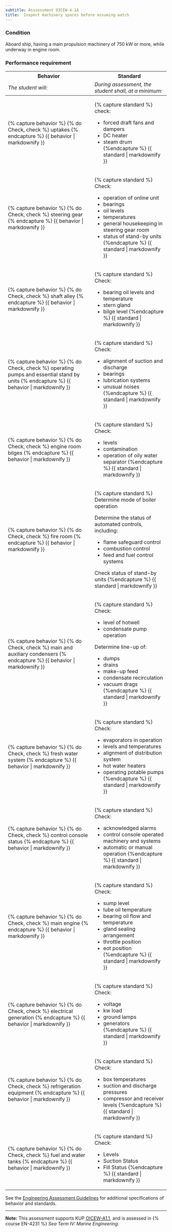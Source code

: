 ```yaml
---
subtitle: Asssessment OICEW-4-1A
title:  Inspect machinery spaces before assuming watch
---
```




### Condition

Aboard ship, having a main propulsion machinery of 750 kW or more, while underway in engine room.

### Performance requirement 

<table width='100%' class='Guidelines'>
 <thead>
 <tr>
     <th class='thirty'>Behavior</th>
     <th class='seventy'>Standard</th>
 </tr>
 <tr>
     <td><em>The student will:</em></td>
     <td><em>During assessment, the student shall, at a minimum:</em></td>
 </tr>
 </thead>
 <tbody>
 

<tr><td>

{% capture behavior %}
{% do Check, check %} uptakes
{% endcapture %}
{{ behavior | markdownify }}

</td><td>

{% capture standard %}
check:

  * forced draft fans and dampers
  * DC heater
  * steam drum
{%endcapture %}
{{ standard | markdownify }}

</td></tr>



<tr><td>

{% capture behavior %}
{% do Check, check %} steering gear
{% endcapture %}
{{ behavior | markdownify }}

</td><td>

{% capture standard %}
Check:

  * operation of online unit
  * bearings
  * oil levels
  * temperatures
  * general housekeeping in steering gear room
  * status of stand-by units
{%endcapture %}
{{ standard | markdownify }}

</td></tr>



<tr><td>

{% capture behavior %}
{% do Check, check %} shaft alley
{% endcapture %}
{{ behavior | markdownify }}

</td><td>

{% capture standard %}
Check:

  * bearing oil levels and temperature
  * stern gland
  * bilge level
{%endcapture %}
{{ standard | markdownify }}

</td></tr>



<tr><td>

{% capture behavior %}
{% do Check, check %} operating pumps and essential stand by units
{% endcapture %}
{{ behavior | markdownify }}

</td><td>

{% capture standard %}
Check:

  * alignment of suction and discharge
  * bearings
  * lubrication systems
  * unusual noises
{%endcapture %}
{{ standard | markdownify }}

</td></tr>



<tr><td>

{% capture behavior %}
{% do Check, check %} engine room bilges
{% endcapture %}
{{ behavior | markdownify }}

</td><td>

{% capture standard %}
Check:

  * levels
  * contamination
  * operation of oily water separator
{%endcapture %}
{{ standard | markdownify }}

</td></tr>



<tr><td>

{% capture behavior %}
{% do Check, check %} fire room
{% endcapture %}
{{ behavior | markdownify }}

</td><td>

{% capture standard %}
Determine mode of boiler operation

Determine the status of automated controls, including:

  * flame safeguard control
  * combustion control
  * feed and fuel control systems

Check status of stand-by units
{%endcapture %}
{{ standard | markdownify }}

</td></tr>



<tr><td>

{% capture behavior %}
{% do Check, check %} main and auxiliary condensers
{% endcapture %}
{{ behavior | markdownify }}

</td><td>

{% capture standard %}
Check:

  * level of hotwell
  * condensate pump operation

Determine line-up of:

  * dumps
  * drains
  * make-up feed
  * condensate recirculation
  * vacuum drags
{%endcapture %}
{{ standard | markdownify }}

</td></tr>



<tr><td>

{% capture behavior %}
{% do Check, check %} fresh water system
{% endcapture %}
{{ behavior | markdownify }}

</td><td>

{% capture standard %}
Check:

  * evaporators in operation
  * levels and temperatures
  * alignment of distribution system
  * hot water heaters
  * operating potable pumps
{%endcapture %}
{{ standard | markdownify }}

</td></tr>



<tr><td>

{% capture behavior %}
{% do Check, check %} control console status
{% endcapture %}
{{ behavior | markdownify }}

</td><td>

{% capture standard %}
Check:

  * acknowledged alarms
  * control console operated machinery and systems
  * automatic or manual operation
{%endcapture %}
{{ standard | markdownify }}

</td></tr>



<tr><td>

{% capture behavior %}
{% do Check, check %} main engine
{% endcapture %}
{{ behavior | markdownify }}

</td><td>

{% capture standard %}
Check:

  * sump level
  * lube oil temperature
  * bearing oil flow and temperature
  * gland sealing arrangement
  * throttle position
  * eot position
{%endcapture %}
{{ standard | markdownify }}

</td></tr>



<tr><td>

{% capture behavior %}
{% do Check, check %} electrical generation
{% endcapture %}
{{ behavior | markdownify }}

</td><td>

{% capture standard %}
Check:

  * voltage
  * kw load
  * ground lamps
  * generators
{%endcapture %}
{{ standard | markdownify }}

</td></tr>



<tr><td>

{% capture behavior %}
{% do Check, check %} refrigeration equipment
{% endcapture %}
{{ behavior | markdownify }}

</td><td>

{% capture standard %}
Check:

  * box temperatures
  * suction and discharge pressures
  * compressor and receiver levels
{%endcapture %}
{{ standard | markdownify }}

</td></tr>



<tr><td>

{% capture behavior %}
{% do Check, check %} fuel and water tanks
{% endcapture %}
{{ behavior | markdownify }}

</td><td>

{% capture standard %}
Check:

  * Levels
  * Suction Status
  * Fill Status
{%endcapture %}
{{ standard | markdownify }}

</td></tr>



 </tbody>
 </table>



See the [Engineering Assessment Guidelines](guidelines) for additional specifications of behavior and standards.


*****

**Note:** This assessment supports KUP [OICEW-A1.1]({{site.baseurl}}/tables/31.html#OICEW-A1.1), and is assessed in  {% course  EN-4231 %}  *Sea Term IV: Marine Engineering*. 

